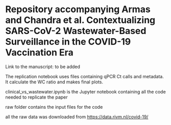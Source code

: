# Repository accompanying Armas and Chandra et al. Contextualizing SARS-CoV-2 Wastewater-Based Surveillance in the COVID-19 Vaccination Era

Link to the manuscript: to be added

The replication notebook uses files containing qPCR Ct calls and metadata. It calculate the WC ratio and makes final plots.

clinical_vs_wastewater.ipynb is the Jupyter notebook containing all the code needed to replicate the paper

raw folder contains the input files for the code

all the raw data was downloaded from https://data.rivm.nl/covid-19/